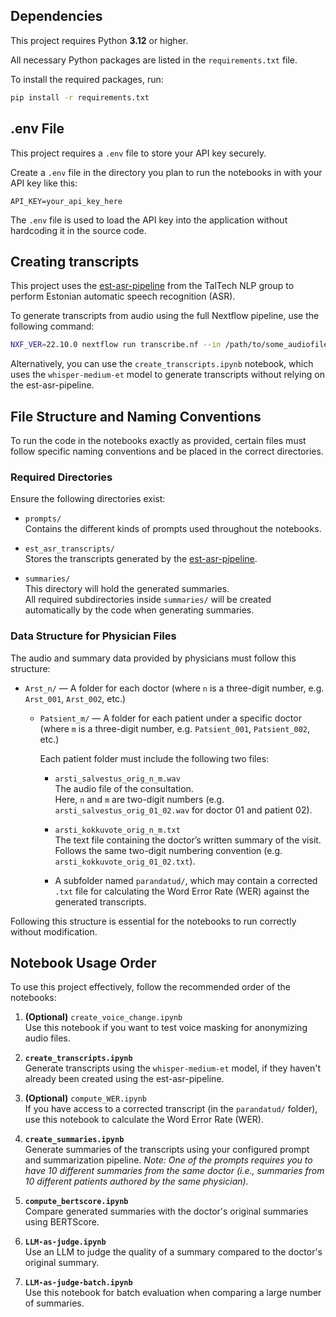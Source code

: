 ## Dependencies

This project requires Python **3.12** or higher.

All necessary Python packages are listed in the `requirements.txt` file.


To install the required packages, run:

```bash
pip install -r requirements.txt
```


## .env File

This project requires a `.env` file to store your API key securely.

Create a `.env` file in the directory you plan to run the notebooks in with your API key like this:

~~~
API_KEY=your_api_key_here
~~~

The `.env` file is used to load the API key into the application without hardcoding it in the source code.


## Creating transcripts

This project uses the [est-asr-pipeline](https://github.com/taltechnlp/est-asr-pipeline) from the TalTech NLP group to perform Estonian automatic speech recognition (ASR).

To generate transcripts from audio using the full Nextflow pipeline, use the following command:

```bash
NXF_VER=22.10.0 nextflow run transcribe.nf --in /path/to/some_audiofile.mp3
```

Alternatively, you can use the `create_transcripts.ipynb` notebook, which uses the `whisper-medium-et` model to generate transcripts without relying on the est-asr-pipeline.


## File Structure and Naming Conventions

To run the code in the notebooks exactly as provided, certain files must follow specific naming conventions and be placed in the correct directories.

### Required Directories

Ensure the following directories exist:

- `prompts/`  
  Contains the different kinds of prompts used throughout the notebooks. 

- `est_asr_transcripts/`  
  Stores the transcripts generated by the [est-asr-pipeline](https://github.com/taltechnlp/est-asr-pipeline).

- `summaries/`  
  This directory will hold the generated summaries.  
  All required subdirectories inside `summaries/` will be created automatically by the code when generating summaries.

### Data Structure for Physician Files

The audio and summary data provided by physicians must follow this structure:

- `Arst_n/` — A folder for each doctor (where `n` is a three-digit number, e.g. `Arst_001`, `Arst_002`, etc.)

  - `Patsient_m/` — A folder for each patient under a specific doctor (where `m` is a three-digit number, e.g. `Patsient_001`, `Patsient_002`, etc.)

    Each patient folder must include the following two files:

    - `arsti_salvestus_orig_n_m.wav`  
      The audio file of the consultation.  
      Here, `n` and `m` are two-digit numbers (e.g. `arsti_salvestus_orig_01_02.wav` for doctor 01 and patient 02).

    - `arsti_kokkuvote_orig_n_m.txt`  
      The text file containing the doctor’s written summary of the visit.  
      Follows the same two-digit numbering convention (e.g. `arsti_kokkuvote_orig_01_02.txt`).
    - A subfolder named `parandatud/`, which may contain a corrected `.txt` file for calculating the Word Error Rate (WER) against the generated transcripts.

Following this structure is essential for the notebooks to run correctly without modification.

## Notebook Usage Order

To use this project effectively, follow the recommended order of the notebooks:

1. **(Optional)** `create_voice_change.ipynb`  
   Use this notebook if you want to test voice masking for anonymizing audio files.

2. **`create_transcripts.ipynb`**  
   Generate transcripts using the `whisper-medium-et` model, if they haven't already been created using the est-asr-pipeline.

3. **(Optional)** `compute_WER.ipynb`  
   If you have access to a corrected transcript (in the `parandatud/` folder), use this notebook to calculate the Word Error Rate (WER).

4. **`create_summaries.ipynb`**  
   Generate summaries of the transcripts using your configured prompt and summarization pipeline. 
   _Note: One of the prompts requires you to have 10 different summaries from the same doctor (i.e., summaries from 10 different patients authored by the same physician)._

5. **`compute_bertscore.ipynb`**  
   Compare generated summaries with the doctor's original summaries using BERTScore.

6. **`LLM-as-judge.ipynb`**  
   Use an LLM to judge the quality of a summary compared to the doctor's original summary.

7. **`LLM-as-judge-batch.ipynb`**  
   Use this notebook for batch evaluation when comparing a large number of summaries.

